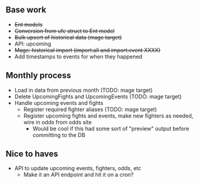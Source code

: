 Base work
---
* ~~Ent models~~
* ~~Conversion from ufc struct to Ent model~~
* ~~Bulk upsert of historical data (mage target)~~
* API: upcoming
* ~~Mage: historical import (import:all and import:event XXXX)~~
* Add timestamps to events for when they happened

Monthly process
---
* Load in data from previous month (TODO: mage target)
* Delete UpcomingFights and UpcomingEvents (TODO: mage target)
* Handle upcoming events and fights
  <!-- * Create new fighter nodes (TODO: make mage target for this) -->
  * Register required fighter aliases (TODO: mage target)
  * Register upcoming fights and events, make new fighters as needed, wire in odds from odds site
    * Would be cool if this had some sort of "preview" output before committing to the DB

Nice to haves
---
* API to update upcoming events, fighters, odds, etc
  * Make it an API endpoint and hit it on a cron?